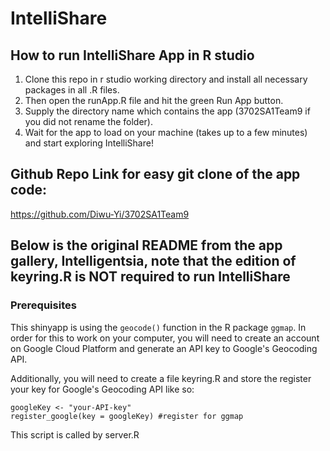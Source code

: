 # IntelliShare

## How to run IntelliShare App in R studio

1. Clone this repo in r studio working directory and install all necessary packages in all .R files. 
2. Then open the runApp.R file and hit the green Run App button. 
3. Supply the directory name which contains the app (3702SA1Team9 if you did not rename the folder). 
4. Wait for the app to load on your machine (takes up to a few minutes) and start exploring IntelliShare!

## Github Repo Link for easy git clone of the app code:

https://github.com/Diwu-Yi/3702SA1Team9

## Below is the original README from the app gallery, Intelligentsia, note that the edition of keyring.R is NOT required to run IntelliShare

### Prerequisites

This shinyapp is using the `geocode()` function in the R package `ggmap`. In order for this to work on your computer, you will need to create an account on Google Cloud Platform and generate an API key to Google's Geocoding API.

Additionally, you will need to create a file keyring.R and store the register your key for Google's Geocoding API like so:

```{r eval = FALSE}
googleKey <- "your-API-key"
register_google(key = googleKey) #register for ggmap
```

This script is called by server.R